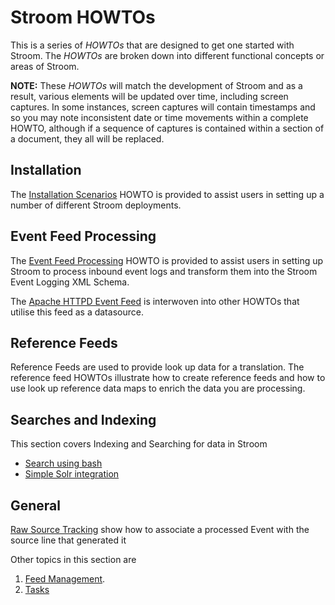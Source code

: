 # Stroom HOWTOs
This is a series of *HOWTOs* that are designed to get one started with Stroom. The *HOWTOs* are broken down into different functional concepts or areas of Stroom.

**NOTE:** These *HOWTOs* will match the development of Stroom and as a result, various elements will be updated over time, including screen captures.
In some instances, screen captures will contain timestamps and so you may note inconsistent date or time movements within a complete HOWTO,
although if a sequence of captures is contained within a section of a document, they all will be replaced.

## Installation
The [Installation Scenarios](Install/InstallHowTo.md "Stroom Installation Deployments") HOWTO is provided to assist users in setting up a number
of different Stroom deployments.

## Event Feed Processing
The [Event Feed Processing](EventFeeds/ProcessingHowTo.md "Event Feed Processing") HOWTO is provided to assist users in setting up Stroom to process inbound event logs and transform them into the Stroom Event Logging XML Schema.

The [Apache HTTPD Event Feed](HOWTOs/EventFeeds/CreateApacheHTTPDEventFeed.md "Apache HTTPD Event Feed") is interwoven into other HOWTOs that utilise this feed as a datasource.

## Reference Feeds
Reference Feeds are used to provide look up data for a translation. The reference feed HOWTOs illustrate how to create reference feeds and how to use look up reference data maps to enrich the data you are processing.

## Searches and Indexing
This section covers Indexing and Searching for data in Stroom
 * [Search using bash](HOWTOs/Search/SearchFromBash.md "Search using Bash")
 * [Simple Solr integration](HOWTOs/Search/SimpleSolr.md "Simple Solr integration")

## General
[Raw Source Tracking](HOWTOs/General/RawSourceTracking.md "Raw Source Tracking") show how to associate a processed Event with the source line that generated it

Other topics in this section are
1. [Feed Management](HOWTOs/General/TasksHowTo.md "Feed Management").
1. [Tasks](HOWTOs/General/TasksHowTo.md "Tasks")
